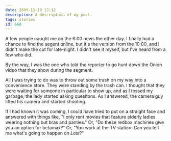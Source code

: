 ```yaml
---
date: 2009-11-19 12:12
description: A description of my post.
tags: stories
id: 668
---
```

A few people caught me on the 6:00 news the other day.  I finally had a chance to find the segent online, but it's the version from the 10:00, and I didn't make the cut for late-night.  I didn't see it myself, but I've heard from a few who did.

By the way, I was the one who told the reporter to go hunt down the Onion video that they show during the segment.

<script type='text/javascript' src='http://www.wafb.com/global/video/videoplayer.js?rnd=364277;hostDomain=www.wafb.com;playerWidth=400;playerHeight=340;isShowIcon=true;clipId=4306857;flvUri=;partnerclipid=;adTag=null;enableAds=false;landingPage=http%253A%252F%252Fwww.wafb.com%252Fglobal%252FCategory.asp%253FC%253D151146%2526clipId%253D%2526topVideoCatNo%253D89761%2526topVideoCatNoB%253D92715%2526topVideoCatNoC%253D151875%2526topVideoCatNoD%253D89780%2526topVideoCatNoE%253D89943;islandingPageoverride=false;playerType=POPUP_EMBEDDEDscript'></script>
<!--more-->
All I was trying to do was to throw out some trash on my way into a convenience store.  They were standing by the trash can.  I thought that they were waiting for someone in particular to show up, and as I tossed my garbage, the lady started asking quesitons.  As I answered, the camera guy lifted his camera and started shooting.  

If I had known it was coming, I could have tried to put on a straight face and answered with things like, "I only rent movies that feature elderly ladies wearing nothing but bras and panties."  Or, "Do these redbox machines give you an option for betamax?"  Or, "You work at the TV station.  Can you tell me what's going to happen on <i>Lost</i>?"